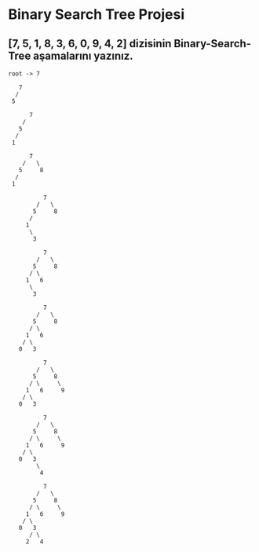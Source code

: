# Binary Search Tree Projesi

## [7, 5, 1, 8, 3, 6, 0, 9, 4, 2] dizisinin Binary-Search-Tree aşamalarını yazınız.


```
root -> 7
```

```
   7
  /
 5
```

```
      7
    /
   5
  /
 1
```

```
      7
    /   \
   5     8
  /
 1
```

```
          7
        /   \
       5     8
      / 
     1
      \
       3
```

```
          7
        /   \
       5     8
      / \
     1   6
      \
       3
```

```
          7
        /   \
       5     8
      / \
     1   6
    / \
   0   3
```

```
          7
        /   \
       5     8
      / \     \
     1   6     9
    / \
   0   3
```

```
          7
        /   \
       5     8
      / \     \
     1   6     9
    / \
   0   3
        \
         4
```

```
          7
        /   \
       5     8
      / \     \
     1   6     9
    / \
   0   3
      / \
     2   4
```

